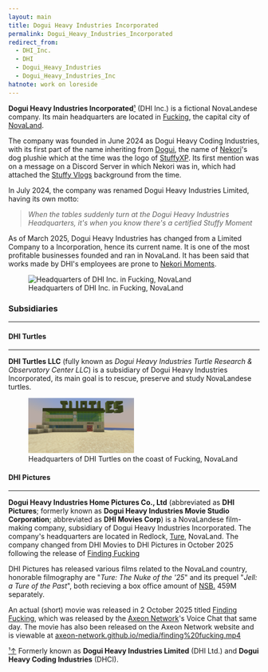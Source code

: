 ```yaml
---
layout: main
title: Dogui Heavy Industries Incorporated
permalink: Dogui_Heavy_Industries_Incorporated
redirect_from:
  - DHI_Inc.
  - DHI
  - Dogui_Heavy_Industries
  - Dogui_Heavy_Industries_Inc
hatnote: work on loreside
---
```


**Dogui Heavy Industries Incorporated**[&sup1;](#notec1) (DHI Inc.) is a fictional NovaLandese company. Its main headquarters are located in [Fucking](Fucking), the capital city of [NovaLand](NovaLand).

The company was founded in June 2024 as Dogui Heavy Coding Industries, with its first part of the name inheriting from [Dogui](Dogui), the name of [Nekori](Nekori)'s dog plushie which at the time was the logo of [StuffyXP](StuffyXP). Its first mention was on a message on a Discord Server in which Nekori was in, which had attached the [Stuffy Vlogs](Stuffy_Vlogs) background from the time.

In July 2024, the company was renamed Dogui Heavy Industries Limited, having its own motto:
> *When the tables suddenly turn at the Dogui Heavy Industries Headquarters, it's when you know there's a certified Stuffy Moment*

As of March 2025, Dogui Heavy Industries has changed from a Limited Company to a Incorporation, hence its current name. It is one of the most profitable businesses founded and ran in NovaLand. It has been said that works made by DHI's employees are prone to [Nekori Moments](Nekori_Moments).


<figure>
    <img src="resources/img/articles/dhi/hq.png" 
         alt="Headquarters of DHI Inc. in Fucking, NovaLand" 
         style="width:50%;">
    <figcaption>
        Headquarters of DHI Inc. in Fucking, NovaLand
    </figcaption>
</figure>

### Subsidiaries
---
#### DHI Turtles
---
**DHI Turtles LLC** (fully known as *Dogui Heavy Industries Turtle Research & Observatory Center LLC*) is a subsidiary of Dogui Heavy Industries Incorporated, its main goal is to rescue, preserve and study NovaLandese turtles.
<figure>
    <img src="resources/img/articles/dhi/hqturtles.png" 
         alt="Headquarters of DHI Turtles on the coast of Fucking, NovaLand" 
         style="width:50%;">
    <figcaption>
        Headquarters of DHI Turtles on the coast of Fucking, NovaLand
    </figcaption>
</figure>

#### DHI Pictures
---
**Dogui Heavy Industries Home Pictures Co., Ltd** (abbreviated as **DHI Pictures**; formerly known as **Dogui Heavy Industries Movie Studio Corporation**; abbreviated as **DHI Movies Corp**) is a NovaLandese film-making company, subsidiary of Dogui Heavy Industries Incorporated. The company's headquarters are located in Redlock, [Ture](Ture,_NovaLand), NovaLand. The company changed from DHI Movies to DHI Pictures in October 2025 following the release of [Finding Fucking](Finding_Fucking)

DHI Pictures has released various films related to the NovaLand country, honorable filmography are "*Ture: The Nuke of the '25*" and its prequel "*Jell: a Ture of the Past*", both recieving a box office amount of [NSB.](NovaStarbit) 459M separately.

An actual (short) movie was released in 2 October 2025 titled [Finding Fucking](Finding_Fucking), which was released by the [Axeon Network](Axeon_Network)'s Voice Chat that same day. The movie has also been released on the Axeon Network website and is viewable at [axeon-network.github.io/media/finding%20fucking.mp4](https://axeon-network.github.io/media/finding%20fucking.mp4)

<!-- #### [Loreside](KuroWiki%3ALoreside)
---
The company was founded in early 1993 as Dogui Heavy Coding Industries (whose purposes was split into a subsidiary called **DHISoft**), and became the most profitable business in [StuffyLand](NovaLand) December 2010.

The company has a history of filing for Chapter Nine Bankruptcy two times in 2013 and 2018 respectively. Both being due to loss of profit due to bad quality of products, the most notable case being in 12 January 2005 where the company's products were affected by computer glitches ([Nekori Moments](Nekori_Moments)), the company slowly kept losing money until 2013 and gained a bad reputation.

In July 2013 the company filed for Chapter Nine Bankruptcy, which allowed them to try to make a plan to gain enough money to cover up the debt (NSB. 250,000,000).

In December 2013, a new CEO was put in place, they used all their salary to fund DHI Turtles LLC, an organization to *protect, save and rescue NovaLandese turtles*. The company paid off with donations recieved from DHI Turtles, the NovaLandese Goverment donated NSB. 300,000,000 as a way to keep the company on business. The company regained its reputation after making a promise to use 67% of their money to help DHI Turtles.

After the Economy Crash of 2017, DHI suffered a loss of NSB. 761,000,000 which made both DHI and DHI Turtles file for Bankruptcy Chapter Nine again, not only for the economy crash, poor employee and product management resulted in a 2% layoff which made DHI loss about NSB. 500,000. Another CEO was put in place to better manage money and products, as well as internal company disputes.

The company was barely keeping itself alive in 2019 until COVID-19 struck StuffyLand, DHI founded DHI Movies, a movie studio for the citizen's entertainment while at home.

The company successfully recovered from the crash (in fact, was only one of the two to do so) and gained around LXL 1B due to the massive success of DHI Movies, and several donations for DHI Turtles. The company became the most profitable business in the country again in August 2021 due to a new CEO, [Nekori](Nekori). -->


<p id="note"><a href="#notec1" id="notec1">&sup1;<span></span>&uparrow;</a> Formerly known as <b>Dogui Heavy Industries Limited</b> (DHI Ltd.) and <b>Dogui Heavy Coding Industries</b> (DHCI).</p>
